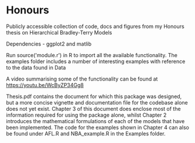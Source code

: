 # Honours
Publicly accessible collection of code, docs and figures from my Honours thesis on Hierarchical Bradley-Terry Models


Dependencies - ggplot2 and matlib

Run source('module.r') in R to import all the available functionality. The examples folder includes a number of interesting examples with reference to the data found in Data

A video summarising some of the functionality can be found at https://youtu.be/WcByZP34Gg8

Thesis.pdf contains the document for which this package was designed, but a more concise vignette and documentation file for the codebase alone does not yet exist. Chapter 3 of this document does enclose most of the information required for using the package alone, whilst Chapter 2 introduces the mathematical formulations of each of the models that have been implemented. The code for the examples shown in Chapter 4 can also be found under AFL.R and NBA_example.R in the Examples folder.
